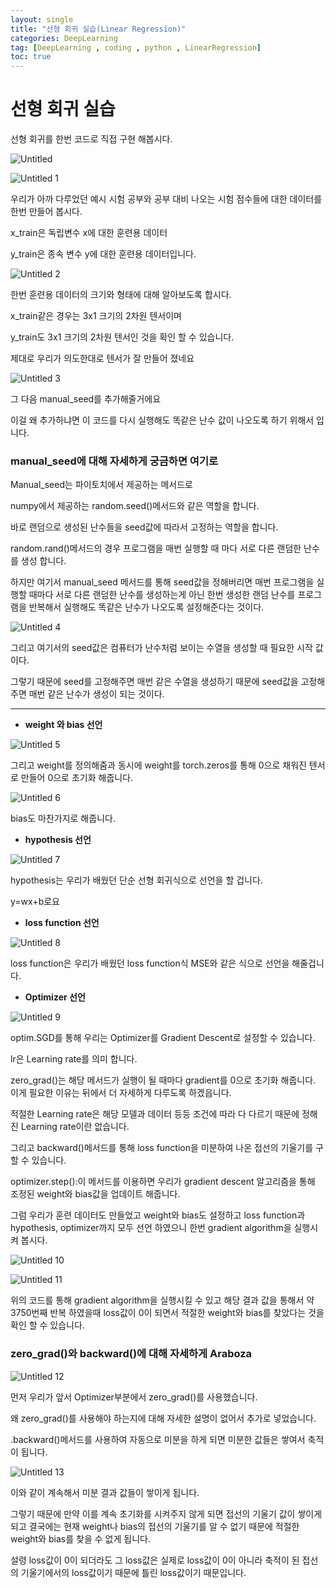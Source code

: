 ```yaml
---
layout: single
title: "선형 회귀 실습(Linear Regression)"
categories: DeepLearning
tag: [DeepLearning , coding , python , LinearRegression]
toc: true 
---
```


# 선형 회귀 실습

선형 회귀를 한번 코드로 직접 구현 해봅시다.

![Untitled](https://github.com/jusunglee-ai/jusunglee-ai.github.io/assets/125032849/5ea00dea-41d5-4798-9dc0-9de61ecc3f07)


![Untitled 1](https://github.com/jusunglee-ai/jusunglee-ai.github.io/assets/125032849/f44ea52e-e3bf-4bcd-a63c-b8b94a6be5d0)


우리가 아까 다루었던 예시 시험 공부와 공부 대비 나오는 시험 점수들에 대한 데이터를 한번 만들어 봅시다.

x_train은 독립변수 x에 대한 훈련용 데이터

y_train은 종속 변수 y에 대한 훈련용 데이터입니다.

![Untitled 2](https://github.com/jusunglee-ai/jusunglee-ai.github.io/assets/125032849/18ea624a-cd81-4787-9e04-ec3fb3896e1f)


한번 훈련용 데이터의 크기와 형태에 대해 알아보도록 합시다.

x_train같은 경우는 3x1 크기의 2차원 텐서이며

y_train도 3x1 크기의 2차원 텐서인 것을 확인 할 수 있습니다.

제대로 우리가 의도한대로 텐서가 잘 만들어 졌네요

![Untitled 3](https://github.com/jusunglee-ai/jusunglee-ai.github.io/assets/125032849/fec51c9a-3669-4c94-943d-2c60c085dd98)


그 다음 manual_seed를 추가해줄거에요

이걸 왜 추가하냐면 이 코드를 다시 실행해도 똑같은 난수 값이 나오도록 하기 위해서 입니다.

### manual_seed에 대해 자세하게 궁금하면 여기로

Manual_seed는 파이토치에서 제공하는 메서드로 

numpy에서 제공하는 random.seed()메서드와 같은 역할을 합니다.

바로 랜덤으로 생성된 난수들을 seed값에 따라서 고정하는 역할을 합니다.

random.rand()메서드의 경우 프로그램을 매번 실행할 때 마다 서로 다른 랜덤한 난수를 생성 합니다. 

하지만 여기서 manual_seed 메서드를 통해 seed값을 정해버리면 매번 프로그램을 실행할 때마다 서로 다른 랜덤한 난수를 생성하는게 아닌 한번 생성한 랜덤 난수를 프로그램을 반복해서 실행해도 똑같은 난수가 나오도록 설정해준다는 것이다.

 

![Untitled 4](https://github.com/jusunglee-ai/jusunglee-ai.github.io/assets/125032849/a4077aff-22d6-48c9-9cdf-535652c5aad1)


그리고 여기서의 seed값은 컴퓨터가 난수처럼 보이는 수열을 생성할 때 필요한 시작 값이다.

그렇기 때문에 seed를 고정해주면 매번 같은 수열을 생성하기 때문에 seed값을 고정해주면 매번 같은 난수가 생성이 되는 것이다.

---

- **weight 와 bias 선언**

![Untitled 5](https://github.com/jusunglee-ai/jusunglee-ai.github.io/assets/125032849/ca4f2604-8028-4b4c-b30c-e1ffc597525a)


그리고 weight를 정의해줌과 동시에 weight를 torch.zeros를 통해 0으로 채워진 텐서로 만들어 0으로 초기화 해줍니다.

![Untitled 6](https://github.com/jusunglee-ai/jusunglee-ai.github.io/assets/125032849/308f9200-0456-4f8f-b51b-912f08496b01)


bias도 마찬가지로 해줍니다.

- **hypothesis 선언**

![Untitled 7](https://github.com/jusunglee-ai/jusunglee-ai.github.io/assets/125032849/801ce3c5-5ba0-4a40-85d0-a9c33d69893d)


hypothesis는 우리가 배웠던 단순 선형 회귀식으로 선언을 할 겁니다.

y=wx+b로요

- **loss function 선언**

![Untitled 8](https://github.com/jusunglee-ai/jusunglee-ai.github.io/assets/125032849/d4472751-fdd9-4359-b126-ab75092e805f)


loss function은 우리가 배웠던 loss function식 MSE와 같은 식으로 선언을 해줄겁니다.

- **Optimizer 선언**

![Untitled 9](https://github.com/jusunglee-ai/jusunglee-ai.github.io/assets/125032849/2b3bd04f-52ad-4974-ae72-dec7232d261a)


optim.SGD를 통해 우리는 Optimizer를 Gradient Descent로 설정할 수 있습니다.

lr은 Learning rate를 의미 합니다.

zero_grad()는 해당 메서드가 실행이 될 때마다 gradient를 0으로 초기화 해줍니다. 이게 필요한 이유는 뒤에서 더 자세하게 다루도록 하겠읍니다.

적절한 Learning rate은 해당 모델과 데이터 등등 조건에 따라 다 다르기 때문에 정해진 Learning rate이란 없습니다.

그리고 backward()메서드를 통해 loss function을 미분하여 나온 접선의 기울기를 구할 수 있습니다.

optimizer.step():이 메서드를 이용하면 우리가 gradient descent 알고리즘을 통해 조정된 weight와 bias값을 업데이트 해줍니다.

그럼 우리가 훈련 데이터도 만들었고 weight와 bias도 설정하고 loss function과 hypothesis, optimizer까지 모두 선언 하였으니 한번 gradient algorithm을 실행시켜 봅시다.

![Untitled 10](https://github.com/jusunglee-ai/jusunglee-ai.github.io/assets/125032849/bed04fb0-dac3-44a4-8600-49a0d06f79d6)


![Untitled 11](https://github.com/jusunglee-ai/jusunglee-ai.github.io/assets/125032849/5aa946d0-33e9-4450-841c-13795699e873)


위의 코드를 통해 gradient algorithm을 실행시킬 수 있고 해당 결과 값을 통해서 약 3750번째 반복 하였을때 loss값이 0이 되면서 적절한 weight와 bias를 찾았다는 것을 확인 할 수 있습니다.

### zero_grad()와 backward()에 대해 자세하게 Araboza

![Untitled 12](https://github.com/jusunglee-ai/jusunglee-ai.github.io/assets/125032849/d00d37a0-9988-4c0d-ade9-89789424c6db)

먼저 우리가 앞서 Optimizer부분에서 zero_grad()를 사용했습니다.

왜 zero_grad()를 사용해야 하는지에 대해 자세한 설명이 없어서 추가로 넣었습니다.

.backward()메서드를 사용하여 자동으로 미분을 하게 되면 미분한 값들은 쌓여서 축적이 됩니다.

![Untitled 13](https://github.com/jusunglee-ai/jusunglee-ai.github.io/assets/125032849/80f8c15b-b40b-4be4-af4a-e1dea515c439)


이와 같이 계속해서 미분 결과 값들이 쌓이게 됩니다.

그렇기 때문에 만약 이를 계속 초기화를 시켜주지 않게 되면 접선의 기울기 값이 쌓이게 되고 결국에는 현재 weight나 bias의 접선의 기울기를 알 수 없기 때문에 적절한 weight와 bias를 찾을 수 없게 됩니다.

설령 loss값이 0이 되더라도 그 loss값은 실제로 loss값이 0이 아니라 축적이 된 접선의 기울기에서의 loss값이기 때문에 틀린 loss값이기 때문입니다.
